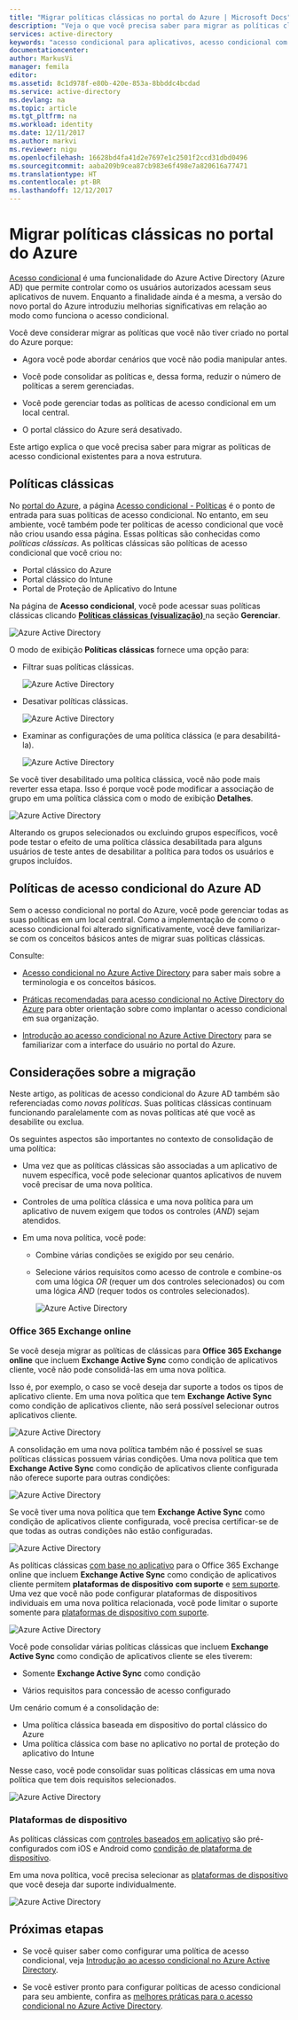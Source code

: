 ```yaml
---
title: "Migrar políticas clássicas no portal do Azure | Microsoft Docs"
description: "Veja o que você precisa saber para migrar as políticas clássicas no portal do Azure."
services: active-directory
keywords: "acesso condicional para aplicativos, acesso condicional com o Azure AD, acesso seguro aos recursos da empresa, políticas de acesso condicional"
documentationcenter: 
author: MarkusVi
manager: femila
editor: 
ms.assetid: 8c1d978f-e80b-420e-853a-8bbddc4bcdad
ms.service: active-directory
ms.devlang: na
ms.topic: article
ms.tgt_pltfrm: na
ms.workload: identity
ms.date: 12/11/2017
ms.author: markvi
ms.reviewer: nigu
ms.openlocfilehash: 16628bd4fa41d2e7697e1c2501f2ccd31dbd0496
ms.sourcegitcommit: aaba209b9cea87cb983e6f498e7a820616a77471
ms.translationtype: HT
ms.contentlocale: pt-BR
ms.lasthandoff: 12/12/2017
---
```

# <a name="migrate-classic-policies-in-the-azure-portal"></a>Migrar políticas clássicas no portal do Azure 


[Acesso condicional](active-directory-conditional-access-azure-portal.md) é uma funcionalidade do Azure Active Directory (Azure AD) que permite controlar como os usuários autorizados acessam seus aplicativos de nuvem. Enquanto a finalidade ainda é a mesma, a versão do novo portal do Azure introduziu melhorias significativas em relação ao modo como funciona o acesso condicional.

Você deve considerar migrar as políticas que você não tiver criado no portal do Azure porque:

- Agora você pode abordar cenários que você não podia manipular antes.

- Você pode consolidar as políticas e, dessa forma, reduzir o número de políticas a serem gerenciadas.   

- Você pode gerenciar todas as políticas de acesso condicional em um local central.

- O portal clássico do Azure será desativado.   

Este artigo explica o que você precisa saber para migrar as políticas de acesso condicional existentes para a nova estrutura.
 
## <a name="classic-policies"></a>Políticas clássicas

No [portal do Azure](https://portal.azure.com), a página [Acesso condicional - Políticas](https://portal.azure.com/#blade/Microsoft_AAD_IAM/ConditionalAccessBlade/Policies) é o ponto de entrada para suas políticas de acesso condicional. No entanto, em seu ambiente, você também pode ter políticas de acesso condicional que você não criou usando essa página. Essas políticas são conhecidas como *políticas clássicas*. As políticas clássicas são políticas de acesso condicional que você criou no:

- Portal clássico do Azure
- Portal clássico do Intune
- Portal de Proteção de Aplicativo do Intune


Na página de **Acesso condicional**, você pode acessar suas políticas clássicas clicando [ **Políticas clássicas (visualização)** ](https://portal.azure.com/#blade/Microsoft_AAD_IAM/ConditionalAccessBlade/ClassicPolicies) na seção **Gerenciar**. 


![Azure Active Directory](./media/active-directory-conditional-access-migration/71.png)


O modo de exibição **Políticas clássicas** fornece uma opção para:

- Filtrar suas políticas clássicas.
 
    ![Azure Active Directory](./media/active-directory-conditional-access-migration/72.png)

- Desativar políticas clássicas.

    ![Azure Active Directory](./media/active-directory-conditional-access-migration/73.png)
   
- Examinar as configurações de uma política clássica (e para desabilitá-la).

    ![Azure Active Directory](./media/active-directory-conditional-access-migration/74.png)


Se você tiver desabilitado uma política clássica, você não pode mais reverter essa etapa. Isso é porque você pode modificar a associação de grupo em uma política clássica com o modo de exibição **Detalhes**. 

![Azure Active Directory](./media/active-directory-conditional-access-migration/75.png)

Alterando os grupos selecionados ou excluindo grupos específicos, você pode testar o efeito de uma política clássica desabilitada para alguns usuários de teste antes de desabilitar a política para todos os usuários e grupos incluídos. 



## <a name="azure-ad-conditional-access-policies"></a>Políticas de acesso condicional do Azure AD

Sem o acesso condicional no portal do Azure, você pode gerenciar todas as suas políticas em um local central. Como a implementação de como o acesso condicional foi alterado significativamente, você deve familiarizar-se com os conceitos básicos antes de migrar suas políticas clássicas.

Consulte:

- [Acesso condicional no Azure Active Directory](active-directory-conditional-access-azure-portal.md) para saber mais sobre a terminologia e os conceitos básicos.

- [Práticas recomendadas para acesso condicional no Active Directory do Azure](active-directory-conditional-access-best-practices.md) para obter orientação sobre como implantar o acesso condicional em sua organização.

- [Introdução ao acesso condicional no Azure Active Directory](active-directory-conditional-access-azure-portal-get-started.md) para se familiarizar com a interface do usuário no portal do Azure.


 
## <a name="migration-considerations"></a>Considerações sobre a migração

Neste artigo, as políticas de acesso condicional do Azure AD também são referenciadas como *novas políticas*.
Suas políticas clássicas continuam funcionando paralelamente com as novas políticas até que você as desabilite ou exclua. 

Os seguintes aspectos são importantes no contexto de consolidação de uma política:

- Uma vez que as políticas clássicas são associadas a um aplicativo de nuvem específica, você pode selecionar quantos aplicativos de nuvem você precisar de uma nova política.

- Controles de uma política clássica e uma nova política para um aplicativo de nuvem exigem que todos os controles (*AND*) sejam atendidos. 


- Em uma nova política, você pode:
 
    - Combine várias condições se exigido por seu cenário. 

    - Selecione vários requisitos como acesso de controle e combine-os com uma lógica *OR* (requer um dos controles selecionados) ou com uma lógica *AND* (requer todos os controles selecionados).

        ![Azure Active Directory](./media/active-directory-conditional-access-migration/25.png)




### <a name="office-365-exchange-online"></a>Office 365 Exchange online

Se você deseja migrar as políticas de clássicas para **Office 365 Exchange online** que incluem **Exchange Active Sync** como condição de aplicativos cliente, você não pode consolidá-las em uma nova política. 

Isso é, por exemplo, o caso se você deseja dar suporte a todos os tipos de aplicativo cliente. Em uma nova política que tem **Exchange Active Sync** como condição de aplicativos cliente, não será possível selecionar outros aplicativos cliente.

![Azure Active Directory](./media/active-directory-conditional-access-migration/64.png)

A consolidação em uma nova política também não é possível se suas políticas clássicas possuem várias condições. Uma nova política que tem **Exchange Active Sync** como condição de aplicativos cliente configurada não oferece suporte para outras condições:   

![Azure Active Directory](./media/active-directory-conditional-access-migration/08.png)

Se você tiver uma nova política que tem **Exchange Active Sync** como condição de aplicativos cliente configurada, você precisa certificar-se de que todas as outras condições não estão configuradas. 

![Azure Active Directory](./media/active-directory-conditional-access-migration/16.png)
 

As políticas clássicas [com base no aplicativo](active-directory-conditional-access-technical-reference.md#approved-client-app-requirement) para o Office 365 Exchange online que incluem **Exchange Active Sync** como condição de aplicativos cliente permitem **plataformas de dispositivo** **com suporte** e [sem suporte](active-directory-conditional-access-technical-reference.md#device-platform-condition). Uma vez que você não pode configurar plataformas de dispositivos individuais em uma nova política relacionada, você pode limitar o suporte somente para [plataformas de dispositivo com suporte](active-directory-conditional-access-technical-reference.md#device-platform-condition). 

![Azure Active Directory](./media/active-directory-conditional-access-migration/65.png)

Você pode consolidar várias políticas clássicas que incluem **Exchange Active Sync** como condição de aplicativos cliente se eles tiverem:

- Somente **Exchange Active Sync** como condição 

- Vários requisitos para concessão de acesso configurado

Um cenário comum é a consolidação de:

- Uma política clássica baseada em dispositivo do portal clássico do Azure 
- Uma política clássica com base no aplicativo no portal de proteção do aplicativo do Intune 
 
Nesse caso, você pode consolidar suas políticas clássicas em uma nova política que tem dois requisitos selecionados.

![Azure Active Directory](./media/active-directory-conditional-access-migration/62.png)



### <a name="device-platforms"></a>Plataformas de dispositivo

As políticas clássicas com [controles baseados em aplicativo](active-directory-conditional-access-technical-reference.md#approved-client-app-requirement) são pré-configurados com iOS e Android como [condição de plataforma de dispositivo](active-directory-conditional-access-technical-reference.md#device-platform-condition). 

Em uma nova política, você precisa selecionar as [plataformas de dispositivo](active-directory-conditional-access-technical-reference.md#device-platform-condition) que você deseja dar suporte individualmente.

![Azure Active Directory](./media/active-directory-conditional-access-migration/41.png)



 
 


## <a name="next-steps"></a>Próximas etapas

- Se você quiser saber como configurar uma política de acesso condicional, veja [Introdução ao acesso condicional no Azure Active Directory](active-directory-conditional-access-azure-portal-get-started.md).

- Se você estiver pronto para configurar políticas de acesso condicional para seu ambiente, confira as [melhores práticas para o acesso condicional no Azure Active Directory](active-directory-conditional-access-best-practices.md). 
